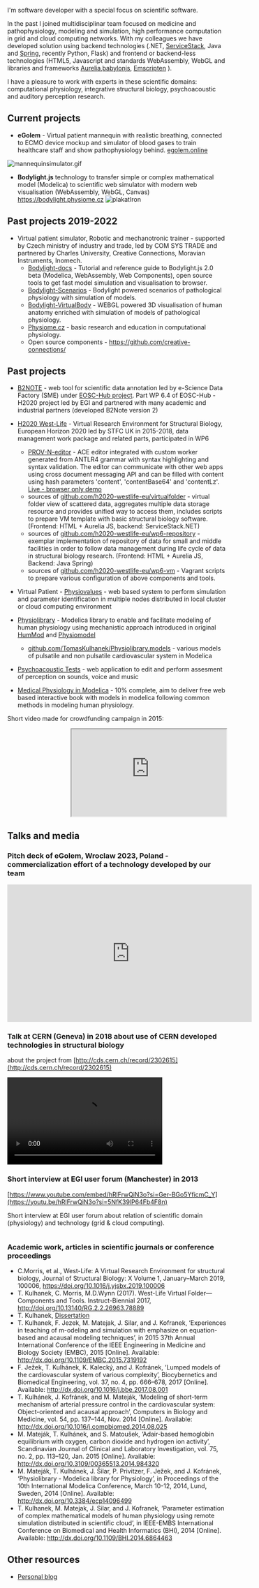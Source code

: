 I'm software developer with a special focus on scientific software. 

In the past I joined multidisciplinar team focused on medicine and pathophysiology, modeling and simulation, high performance computation in grid and cloud computing networks. With my colleagues we have developed solution using backend technologies (.NET, [ServiceStack](https://github.com/ServiceStack/ServiceStack), Java and [Spring](https://spring.io/), recently Python, Flask) and frontend  or backend-less technologies (HTML5, Javascript and standards WebAssembly, WebGL and libraries and frameworks [Aurelia](https://aurelia.io),[babylonjs](https://www.babylonjs.com/), [Emscripten](https://emscripten.org/) ). 

I have a pleasure to work with experts in these scientific domains: computational physiology, integrative structural biology, psychoacoustic and auditory perception research.

## Current projects
 * **eGolem** - Virtual patient mannequin with realistic breathing, connected to ECMO device mockup and simulator of blood gases to train healthcare staff and show pathophysiology behind. [egolem.online](https://egolem.online)

 ![mannequinsimulator.gif](mannequinsimulator.gif)
 
 * **Bodylight.js** technology to transfer simple or complex mathematical model (Modelica) to scientific web simulator with modern web visualisation (WebAssembly, WebGL, Canvas) https://bodylight.physiome.cz
 ![plakatIron](plakatIron.gif)
 
## Past projects 2019-2022
* Virtual patient simulator, Robotic and mechanotronic trainer - supported by Czech ministry of industry and trade, led by COM SYS TRADE and partnered by Charles University, Creative Connections, Moravian Instruments, Inomech.
  * [Bodylight-docs](https://bodylight.physiome.cz/Bodylight-docs/) - Tutorial and reference guide to Bodylight.js 2.0 beta (Modelica, WebAssembly, Web Components), open source tools to get fast model simulation and visualisation to browser.
  * [Bodylight-Scenarios](https://bodylight.physiome.cz/Bodylight-Scenarios/) - Bodylight powered scenarios of pathological physiology with simulation of models.
  * [Bodylight-VirtualBody](https://bodylight.physiome.cz/Bodylight-VirtualBody/) - WEBGL powered 3D visualisation of human anatomy enriched with simulation of models of pathological physiology.
  * [Physiome.cz](http://www.physiome.cz/en/) - basic research and education in computational physiology.
  * Open source components - https://github.com/creative-connections/

## Past projects
* [B2NOTE](https://github.com/EUDAT-B2NOTE/b2note) - web tool for scientific data annotation led by e-Science Data Factory (SME) under [EOSC-Hub project](https://www.eosc-hub.eu/). Part WP 6.4 of EOSC-Hub - H2020 project led by EGI and partnered with many academic and industrial partners (developed B2Note version 2)
* [H2020 West-Life](https://www.west-life.eu) - Virtual Research Environment for Structural Biology, European Horizon 2020 led by STFC UK in 2015-2018, data management work package and related parts, participated in WP6
  * [PROV-N-editor](https://github.com/TomasKulhanek/prov-n-editor) - ACE editor integrated with custom worker generated from ANTLR4 grammar with syntax highlighting and syntax validation. The editor can communicate with other web apps using cross document messaging API and can be filled with content using hash parameters 'content', 'contentBase64' and 'contentLz'. [Live - browser only demo](https://h2020-westlife-eu.github.io/prov-n-editor/)
  * sources of [github.com/h2020-westlife-eu/virtualfolder](https://github.com/h2020-westlife-eu/virtualfolder) - virtual folder view of scattered data, aggregates multiple data storage resource and provides unified way to access them, includes scripts to prepare VM template with basic structural biology software. (Frontend: HTML + Aurelia JS, backend: ServiceStack.NET)
  * sources of [github.com/h2020-westlife-eu/wp6-repository](https://github.com/h2020-westlife-eu/wp6-repository) - exemplar implementation of repository of data for small and middle facilities in order to follow data management during life cycle of data in structural biology research. (Frontend: HTML + Aurelia JS, Backend: Java Spring)
  * sources of [github.com/h2020-westlife-eu/wp6-vm](https://github.com/h2020-westlife-eu/wp6-vm) - Vagrant scripts to prepare various configuration of above components and tools.   

* Virtual Patient - [Physiovalues](http://www.physiovalues.tk) - web based system to perform simulation and parameter identification in multiple nodes distributed in local cluster or cloud computing environment   
* [Physiolibrary](http://www.physiolibrary.org) - Modelica library to enable and facilitate modeling of human physiology using mechanistic approach introduced in original [HumMod](http://www.hummod.org) and [Physiomodel](http://www.physiomodel.org) 
   - [github.com/TomasKulhanek/Physiolibrary.models](https://github.com/TomasKulhanek/Physiolibrary.models) - various models of pulsatile and non pulsatile cardiovascular system in Modelica 
* [Psychoacoustic Tests](http://physiome.lf1.cuni.cz/psychoacoustictest/) - web application to edit and perform assesment of perception on sounds, voice and music

- [Medical Physiology in Modelica](http://book.physiovalues.tk) - 10% complete, aim to deliver free web based interactive book with models in modelica following common methods in modeling human physiology.

Short video made for crowdfunding campaign in 2015:

<iframe width="355" height="200"  style="float:right"
src="https://www.youtube.com/embed/bQP--AXRJ-Q">
</iframe> 

<div style="clear:both"></div>


## Talks and media

### Pitch deck of eGolem, Wroclaw 2023, Poland - commercialization effort of a technology developed by our team

<iframe width="560" height="315" src="https://www.youtube.com/embed/PQnS10osq1E?si=V0vDAUSOyTW6xmGQ" title="pitchdeck Wroclaw" frameborder="0" allow="accelerometer; autoplay; clipboard-write; encrypted-media; gyroscope; picture-in-picture; web-share" allowfullscreen></iframe>

### Talk at CERN (Geneva) in 2018 about use of CERN developed technologies in structural biology

about the project from [http://cds.cern.ch/record/2302615](http://cds.cern.ch/record/2302615)

<video width="355" height="200" controls>
  <source src="https://mediastream.cern.ch/MediaArchive/Video/Public/WebLectures/2018/608592c27/608592c27_desktop_camera_480p_1000.mp4" type="video/mp4"  style="float:right">
Your browser does not support the video tag.
</video> 

<div style="clear:both"></div>

### Short interview at EGI user forum (Manchester) in 2013

[https://www.youtube.com/embed/hRlFrwQiN3o?si=Ger-BGo5YficmC_Y](https://youtu.be/hRlFrwQiN3o?si=5NfK39lP64Fb4F8n)

Short interview at EGI user forum about relation of scientific domain (physiology) and technology (grid & cloud computing).

<div style="clear:both"></div>

### Academic work, articles in scientific journals or conference proceedings
- C.Morris, et al., West-Life: A Virtual Research Environment for structural biology, Journal of Structural Biology: X
Volume 1, January–March 2019, 100006, https://doi.org/10.1016/j.yjsbx.2019.100006 
- T. Kulhanek, C. Morris, M.D.Wynn (2017). West-Life Virtual Folder—Components and Tools. Instruct-Biennial 2017, http://doi.org/10.13140/RG.2.2.26963.78889
- T. Kulhanek, [Dissertation](https://github.com/TomasKulhanek/Dissertation/raw/master/thesis.pdf)
- T. Kulhanek, F. Jezek, M. Matejak, J. Silar, and J. Kofranek, ‘Experiences in teaching of m-odeling and simulation with emphasize on equation-based and acausal modeling techniques’, in 2015 37th Annual International Conference of the IEEE Engineering in Medicine and Biology Society (EMBC), 2015 [Online]. Available: http://dx.doi.org/10.1109/EMBC.2015.7319192 
- F. Ježek, T. Kulhánek, K. Kalecký, and J. Kofránek, ‘Lumped models of the cardiovascular system of various complexity’, Biocybernetics and Biomedical Engineering, vol. 37, no. 4, pp. 666–678, 2017 [Online]. Available: http://dx.doi.org/10.1016/j.bbe.2017.08.001 
- T. Kulhánek, J. Kofránek, and M. Mateják, ‘Modeling of short-term mechanism of arterial pressure control in the cardiovascular system: Object-oriented and acausal approach’, Computers in Biology and Medicine, vol. 54, pp. 137–144, Nov. 2014 [Online]. Available: http://dx.doi.org/10.1016/j.compbiomed.2014.08.025
- M. Mateják, T. Kulhánek, and S. Matoušek, ‘Adair-based hemoglobin equilibrium with oxygen, carbon dioxide and hydrogen ion activity’, Scandinavian Journal of Clinical and Laboratory Investigation, vol. 75, no. 2, pp. 113–120, Jan. 2015 [Online]. Available: http://dx.doi.org/10.3109/00365513.2014.984320 
- M. Mateják, T. Kulhánek, J. Šilar, P. Privitzer, F. Ježek, and J. Kofránek, ‘Physiolibrary - Modelica library for Physiology’, in Proceedings of the 10th International Modelica Conference, March 10-12, 2014, Lund, Sweden, 2014 [Online]. Available: http://dx.doi.org/10.3384/ecp14096499 
- T. Kulhanek, M. Matejak, J. Silar, and J. Kofranek, ‘Parameter estimation of complex mathematical models of human physiology using remote simulation distributed in scientific cloud’, in IEEE-EMBS International Conference on Biomedical and Health Informatics (BHI), 2014 [Online]. Available: http://dx.doi.org/10.1109/BHI.2014.6864463 

## Other resources
- [Personal blog](https://tomaskulhanek.github.io/blog)

